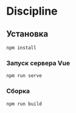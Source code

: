 # Discipline

## Установка
```
npm install
```

### Запуск сервера Vue
```
npm run serve
```

### Сборка
```
npm run build
```
